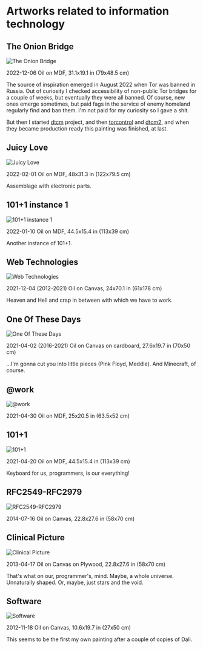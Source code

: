 # Artworks related to information technology

## The Onion Bridge

![The Onion Bridge](/images/the-onion-bridge.jpg)

2022-12-06 Oil on MDF, 31.1x19.1 in (79x48.5 cm)

The source of inspiration emerged in August 2022 when Tor was banned in Russia.
Out of curiosity I checked accessibility of non-public Tor bridges for a couple
of weeks, but eventually they were all banned.
Of course, new ones emerge sometimes, but paid fags in the service of enemy homeland
regularly find and ban them. I'm not paid for my curiosity so I gave a shit.

But then I started [dtcm](https://declassed.art/repository/dtcm/) project,
and then [torcontrol](https://github.com/declassed-art/torcontrol)
and [dtcm2](https://github.com/declassed-art/dtcm2), and when they became
production ready this painting was finished, at last.

## Juicy Love

![Juicy Love](images/juicy-love.jpg)

2022-02-01 Oil on MDF, 48x31.3 in (122x79.5 cm)

Assemblage with electronic parts.

## 101+1 instance 1

![101+1 instance 1](/images/101+1-instance1.jpg)

2022-01-10 Oil on MDF, 44.5x15.4 in (113x39 cm)

Another instance of 101+1.

## Web Technologies

![Web Technologies](/images/web-technologies.jpg)

2021-12-04 (2012-2021) Oil on Canvas, 24x70.1 in (61x178 cm)

Heaven and Hell and crap in between with which we have to work.

## One Of These Days

![One Of These Days](/images/one-of-these-days.jpg)

2021-04-02 (2016-2021) Oil on Canvas on cardboard, 27.6x19.7 in (70x50 cm)

...I'm gonna cut you into little pieces (Pink Floyd, Meddle). And Minecraft, of course.

## @work

![@work](/images/at-work.jpg)

2021-04-30 Oil on MDF, 25x20.5 in (63.5x52 cm)

## 101+1

![101+1](/images/101+1.jpg)

2021-04-20 Oil on MDF, 44.5x15.4 in (113x39 cm)

Keyboard for us, programmers, is our everything!

## RFC2549-RFC2979

![RFC2549-RFC2979](/images/rfc2549-rfc2979.jpg)

2014-07-16 Oil on Canvas, 22.8x27.6 in (58x70 cm)

## Clinical Picture

![Clinical Picture](/images/clinical-picture.jpg)

2013-04-17 Oil on Canvas on Plywood, 22.8x27.6 in (58x70 cm)

That's what on our, programmer's, mind. Maybe, a whole universe. Unnaturally shaped. Or, maybe, just stars and the void.

## Software

![Software](/images/software/jpg)

2012-11-18 Oil on Canvas, 10.6x19.7 in (27x50 cm)

This seems to be the first my own painting after a couple of copies of Dali.
